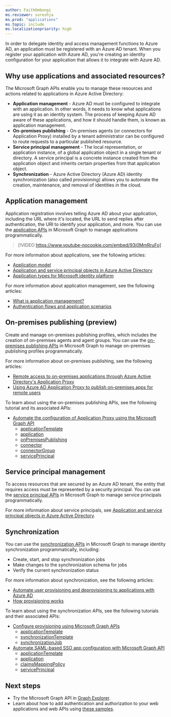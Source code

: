 ```yaml
---
author: FaithOmbongi
ms.reviewer: sureshja
ms.prod: "applications"
ms.topic: include
ms.localizationpriority: high
---
```


In order to delegate identity and access management functions to Azure AD, an application must be registered with an Azure AD tenant. When you register your application with Azure AD, you're creating an identity configuration for your application that allows it to integrate with Azure AD.

## Why use applications and associated resources?

The Microsoft Graph APIs enable you to manage these resources and actions related to applications in Azure Active Directory:
- **Application management** - Azure AD must be configured to integrate with an application. In other words, it needs to know what applications are using it as an identity system. The process of keeping Azure AD aware of these applications, and how it should handle them, is known as application management.
- **On-premises publishing** - On-premises agents (or connectors for Application Proxy) installed by a tenant administrator can be configured to route requests to a particular published resource.
- **Service principal management** - The local representation, or application instance, of a global application object in a single tenant or directory. A service principal is a concrete instance created from the application object and inherits certain properties from that application object.
- **Synchronization** - Azure Active Directory (Azure AD) identity synchronization (also called *provisioning*) allows you to automate the creation, maintenance, and removal of identities in the cloud.

## Application management

Application registration involves telling Azure AD about your application, including the URL where it's located, the URL to send replies after authentication, the URI to identify your application, and more. You can use the [application APIs](/graph/api/resources/application) in Microsoft Graph to manage applications programmatically.

> [!VIDEO https://www.youtube-nocookie.com/embed/93j0MmRruFo]

For more information about applications, see the following articles:
- [Application model](/azure/active-directory/develop/application-model)
- [Application and service principal objects in Azure Active Directory](/azure/active-directory/develop/app-objects-and-service-principals)
- [Application types for Microsoft identity platform](/azure/active-directory/develop/v2-app-types)

For more information about application management, see the following articles:
- [What is application management?](/azure/active-directory/manage-apps/what-is-application-management)
- [Authentication flows and application scenarios](/azure/active-directory/develop/authentication-flows-app-scenarios)

## On-premises publishing (preview)

Create and manage on-premises publishing profiles, which includes the creation of on-premises agents and agent groups. You can use the [on-premises publishing APIs](/graph/api/resources/onpremisespublishingprofile-root) in Microsoft Graph to manage on-premises publishing profiles programmatically.

For more information about on-premises publishing, see the following articles:
- [Remote access to on-premises applications through Azure Active Directory's Application Proxy](/azure/active-directory/manage-apps/application-proxy)
- [Using Azure AD Application Proxy to publish on-premises apps for remote users](/azure/active-directory/manage-apps/what-is-application-proxy)

To learn about using the on-premises publishing APIs, see the following tutorial and its associated APIs:
- [Automate the configuration of Application Proxy using the Microsoft Graph API](/graph/application-proxy-configure-api)
    - [applicationTemplate](/graph/api/resources/applicationtemplate)
    - [application](/graph/api/resources/application)
    - [onPremisesPublishing](/graph/api/resources/onpremisespublishingprofile-root)
    - [connector](/graph/api/resources/connector)
    - [connectorGroup](/graph/api/resources/connectorgroup)
    - [servicePrincipal](/graph/api/resources/serviceprincipal)

## Service principal management

To access resources that are secured by an Azure AD tenant, the entity that requires access must be represented by a security principal. You can use the [service principal APIs](/graph/api/resources/serviceprincipal) in Microsoft Graph to manage service principals programmatically.

For more information about service principals, see [Application and service principal objects in Azure Active Directory](/azure/active-directory/develop/app-objects-and-service-principals).

## Synchronization

You can use the [synchronization APIs](/graph/api/resources/synchronization-overview) in Microsoft Graph to manage identity synchronization programmatically, including:
- Create, start, and stop synchronization jobs
- Make changes to the synchronization schema for jobs
- Verify the current synchronization status

For more information about synchronization, see the following articles:
- [Automate user provisioning and deprovisioning to applications with Azure AD](/azure/active-directory/app-provisioning/user-provisioning)
- [How provisioning works](/azure/active-directory/app-provisioning/how-provisioning-works)

To learn about using the synchronization APIs, see the following tutorials and their associated APIs:
- [Configure provisioning using Microsoft Graph APIs](/azure/active-directory/app-provisioning/application-provisioning-configuration-api)
    - [applicationTemplate](/graph/api/resources/applicationtemplate)
    - [synchronizationTemplate](/graph/api/resources/synchronization-synchronizationtemplate)
    - [synchronizationJob](/graph/api/resources/synchronization-synchronizationjob)
- [Automate SAML-based SSO app configuration with Microsoft Graph API](/azure/active-directory/manage-apps/application-saml-sso-configure-api)
    - [applicationTemplate](/graph/api/resources/applicationtemplate)
    - [application](/graph/api/resources/application)
    - [claimsMappingPolicy](/graph/api/resources/claimsmappingpolicy)
    - [servicePrincipal](/graph/api/resources/serviceprincipal)

## Next steps

- Try the Microsoft Graph API in [Graph Explorer](https://developer.microsoft.com/graph/graph-explorer).
- Learn about how to add authentication and authorization to your web applications and web APIs using [these samples](/azure/active-directory/develop/sample-v2-code).